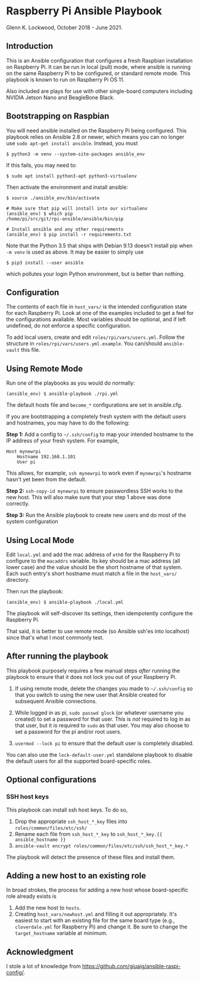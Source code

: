 # Raspberry Pi Ansible Playbook

Glenn K. Lockwood, October 2018 - June 2021.

## Introduction

This is an Ansible configuration that configures a fresh Raspbian installation
on Raspberry Pi.  It can be run in local (pull) mode, where ansible is running
on the same Raspberry Pi to be configured, or standard remote mode.  This
playbook is known to run on Raspberry Pi OS 11.

Also included are plays for use with other single-board computers including
NVIDIA Jetson Nano and BeagleBone Black.

## Bootstrapping on Raspbian

You will need ansible installed on the Raspberry Pi being configured.  This
playbook relies on Ansible 2.8 or newer, which means you can no longer use
`sudo apt-get install ansible`.  Instead, you must

    $ python3 -m venv --system-site-packages ansible_env

If this fails, you may need to:

    $ sudo apt install python3-apt python3-virtualenv

Then activate the environment and install ansible:
    
    $ source ./ansible_env/bin/activate
    
    # Make sure that pip will install into our virtualenv
    (ansible_env) $ which pip
    /home/pi/src/git/rpi-ansible/ansible/bin/pip
    
    # Install ansible and any other requirements
    (ansible_env) $ pip install -r requirements.txt

Note that the Python 3.5 that ships with Debian 9.13 doesn't install pip when
`-m venv` is used as above.  It may be easier to simply use

    $ pip3 install --user ansible

which pollutes your login Python environment, but is better than nothing.

## Configuration

The contents of each file in `host_vars/` is the intended configuration state
for each Raspberry Pi.  Look at one of the examples included to get a feel for
the configurations available.  Most variables should be optional, and if left
undefined, do not enforce a specific configuration.

To add local users, create and edit `roles/rpi/vars/users.yml`.  Follow the
structure in `roles/rpi/vars/users.yml.example`.  You can/should
`ansible-vault` this file.

## Using Remote Mode

Run one of the playbooks as you would do normally:

    (ansible_env) $ ansible-playbook ./rpi.yml

The default hosts file and `become_*` configurations are set in ansible.cfg.

If you are bootstrapping a completely fresh system with the default users and
hostnames, you may have to do the following:

**Step 1:** Add a config to `~/.ssh/config` to map your intended hostname to
the IP address of your fresh system.  For example,

```
Host mynewrpi
    Hostname 192.168.1.101
    User pi
```
   
This allows, for example, `ssh mynewrpi` to work even if `mynewrpi`'s hostname
hasn't yet been from the default.

**Step 2:** `ssh-copy-id mynewrpi` to ensure passwordless SSH works to the new
host.  This will also make sure that your step 1 above was done correctly.

**Step 3:** Run the Ansible playbook to create new users and do most of the
system configuration

## Using Local Mode

Edit `local.yml` and add the mac address of `eth0` for the Raspberry Pi to
configure to the `macaddrs` variable.  Its key should be a mac address (all
lower case) and the value should be the short hostname of that system.  Each
such entry's short hostname must match a file in the `host_vars/` directory.

Then run the playbook:

    (ansible_env) $ ansible-playbook ./local.yml

The playbook will self-discover its settings, then idempotently configure the
Raspberry Pi.

That said, it is better to use remote mode (so Ansible ssh'es into localhost)
since that's what I most commonly test.

## After running the playbook

This playbook purposely requires a few manual steps _after_ running the playbook
to ensure that it does not lock you out of your Raspberry Pi.

1. If using remote mode, delete the changes you made to `~/.ssh/config` so
   that you switch to using the new user that Ansible created for subsequent
   Ansible connections.

2. While logged in as pi, `sudo passwd glock` (or whatever username you created)
   to set a password for that user.  This is _not_ required to log in as that
   user, but it _is_ required to `sudo` as that user.  You may also choose to
   set a password for the pi and/or root users.

3. `usermod --lock pi` to ensure that the default user is completely disabled.

You can also use the `lock-default-user.yml` standalone playbook to disable
the default users for all the supported board-specific roles.

## Optional configurations

### SSH host keys

This playbook can install ssh host keys.  To do so,

1. Drop the appropriate `ssh_host_*_key` files into `roles/common/files/etc/ssh/`
2. Rename each file from `ssh_host_*_key` to `ssh_host_*_key.{{ ansible_hostname }}`
3. `ansible-vault encrypt roles/common/files/etc/ssh/ssh_host_*_key.*`

The playbook will detect the presence of these files and install them.

## Adding a new host to an existing role

In broad strokes, the process for adding a new host whose board-specific role
already exists is

1. Add the new host to `hosts`.
2. Creating `host_vars/newhost.yml` and filling it out appropriately.  It's
   easiest to start with an existing file for the same board type (e.g.,
   `cloverdale.yml` for Raspberry Pi) and change it.  Be sure to change the
   `target_hostname` variable at minimum.

## Acknowledgment

I stole a lot of knowledge from https://github.com/giuaig/ansible-raspi-config/.
